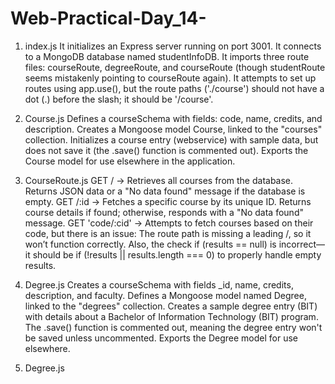 # Web-Practical-Day_14-

01. index.js
It initializes an Express server running on port 3001.
It connects to a MongoDB database named studentInfoDB.
It imports three route files: courseRoute, degreeRoute, and courseRoute (though studentRoute seems mistakenly pointing to courseRoute again).
It attempts to set up routes using app.use(), but the route paths ('./course') should not have a dot (.) before the slash; it should be '/course'.

02. Course.js
Defines a courseSchema with fields: code, name, credits, and description.
Creates a Mongoose model Course, linked to the "courses" collection.
Initializes a course entry (webservice) with sample data, but does not save it (the .save() function is commented out).
Exports the Course model for use elsewhere in the application.

03. CourseRoute.js
GET / → Retrieves all courses from the database. Returns JSON data or a "No data found" message if the database is empty.
GET /:id → Fetches a specific course by its unique ID. Returns course details if found; otherwise, responds with a "No data found" message.
GET 'code/:cid' → Attempts to fetch courses based on their code, but there is an issue:
The route path is missing a leading /, so it won’t function correctly.
Also, the check if (results == null) is incorrect—it should be if (!results || results.length === 0) to properly handle empty results.

04. Degree.js
Creates a courseSchema with fields _id, name, credits, description, and faculty.
Defines a Mongoose model named Degree, linked to the "degrees" collection.
Creates a sample degree entry (BIT) with details about a Bachelor of Information Technology (BIT) program.
The .save() function is commented out, meaning the degree entry won't be saved unless uncommented.
Exports the Degree model for use elsewhere.

05. Degree.js
 
